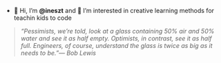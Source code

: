 - 👋 Hi, I’m <b>@ineszt</b>  and 👀 I’m interested in creative learning methods for teachin kids to code


> <i>“Pessimists, we’re told, look at a glass containing 50% air and 50% water and see it as half empty.  Optimists, in contrast, see it as half full.  Engineers, of course, understand the glass is twice as big as it needs to be.”— Bob Lewis   </i>

<!---
ineszt/ineszt is a ✨ special ✨ repository because its `README.md` (this file) appears on your GitHub profile.
You can click the Preview link to take a look at your changes.
--->
